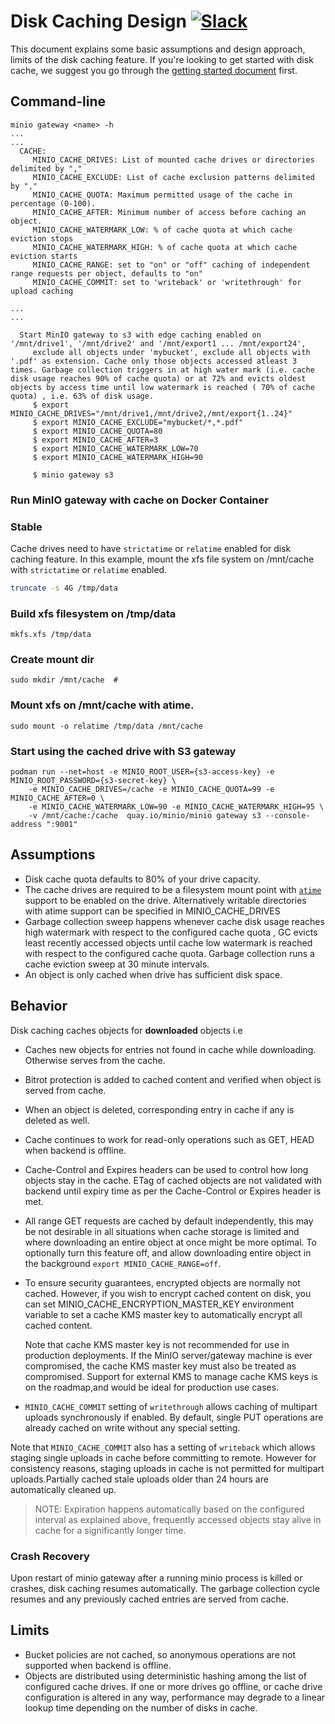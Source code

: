 # Disk Caching Design [![Slack](https://slack.min.io/slack?type=svg)](https://slack.min.io)

This document explains some basic assumptions and design approach, limits of the disk caching feature. If you're looking to get started with disk cache, we suggest you go through the [getting started document](https://github.com/minio/minio/blob/master/docs/disk-caching/README.md) first.

## Command-line

```
minio gateway <name> -h
...
...
  CACHE:
     MINIO_CACHE_DRIVES: List of mounted cache drives or directories delimited by ","
     MINIO_CACHE_EXCLUDE: List of cache exclusion patterns delimited by ","
     MINIO_CACHE_QUOTA: Maximum permitted usage of the cache in percentage (0-100).
     MINIO_CACHE_AFTER: Minimum number of access before caching an object.
     MINIO_CACHE_WATERMARK_LOW: % of cache quota at which cache eviction stops
     MINIO_CACHE_WATERMARK_HIGH: % of cache quota at which cache eviction starts
     MINIO_CACHE_RANGE: set to "on" or "off" caching of independent range requests per object, defaults to "on"
     MINIO_CACHE_COMMIT: set to 'writeback' or 'writethrough' for upload caching

...
...

  Start MinIO gateway to s3 with edge caching enabled on '/mnt/drive1', '/mnt/drive2' and '/mnt/export1 ... /mnt/export24',
     exclude all objects under 'mybucket', exclude all objects with '.pdf' as extension. Cache only those objects accessed atleast 3 times. Garbage collection triggers in at high water mark (i.e. cache disk usage reaches 90% of cache quota) or at 72% and evicts oldest objects by access time until low watermark is reached ( 70% of cache quota) , i.e. 63% of disk usage.
     $ export MINIO_CACHE_DRIVES="/mnt/drive1,/mnt/drive2,/mnt/export{1..24}"
     $ export MINIO_CACHE_EXCLUDE="mybucket/*,*.pdf"
     $ export MINIO_CACHE_QUOTA=80
     $ export MINIO_CACHE_AFTER=3
     $ export MINIO_CACHE_WATERMARK_LOW=70
     $ export MINIO_CACHE_WATERMARK_HIGH=90

     $ minio gateway s3
```

### Run MinIO gateway with cache on Docker Container
### Stable
Cache drives need to have `strictatime` or `relatime` enabled for disk caching feature. In this example, mount the xfs file system on /mnt/cache with `strictatime` or `relatime` enabled.

```sh
truncate -s 4G /tmp/data
```

### Build xfs filesystem on /tmp/data
```
mkfs.xfs /tmp/data
```

### Create mount dir
```
sudo mkdir /mnt/cache  #
```

### Mount xfs on /mnt/cache with atime.
```
sudo mount -o relatime /tmp/data /mnt/cache
```

### Start using the cached drive with S3 gateway
```
podman run --net=host -e MINIO_ROOT_USER={s3-access-key} -e MINIO_ROOT_PASSWORD={s3-secret-key} \
    -e MINIO_CACHE_DRIVES=/cache -e MINIO_CACHE_QUOTA=99 -e MINIO_CACHE_AFTER=0 \
    -e MINIO_CACHE_WATERMARK_LOW=90 -e MINIO_CACHE_WATERMARK_HIGH=95 \
    -v /mnt/cache:/cache  quay.io/minio/minio gateway s3 --console-address ":9001"
```

## Assumptions

- Disk cache quota defaults to 80% of your drive capacity.
- The cache drives are required to be a filesystem mount point with [`atime`](http://kerolasa.github.io/filetimes.html) support to be enabled on the drive. Alternatively writable directories with atime support can be specified in MINIO_CACHE_DRIVES
- Garbage collection sweep happens whenever cache disk usage reaches high watermark with respect to the configured cache quota , GC evicts least recently accessed objects until cache low watermark is reached with respect to the configured cache quota. Garbage collection runs a cache eviction sweep at 30 minute intervals.
- An object is only cached when drive has sufficient disk space.

## Behavior

Disk caching caches objects for **downloaded** objects i.e

- Caches new objects for entries not found in cache while downloading. Otherwise serves from the cache.
- Bitrot protection is added to cached content and verified when object is served from cache.
- When an object is deleted, corresponding entry in cache if any is deleted as well.
- Cache continues to work for read-only operations such as GET, HEAD when backend is offline.
- Cache-Control and Expires headers can be used to control how long objects stay in the cache. ETag of cached objects are not validated with backend until expiry time as per the Cache-Control or Expires header is met.
- All range GET requests are cached by default independently, this may be not desirable in all situations when cache storage is limited and where downloading an entire object at once might be more optimal. To optionally turn this feature off, and allow downloading entire object in the background `export MINIO_CACHE_RANGE=off`.
- To ensure security guarantees, encrypted objects are normally not cached. However, if you wish to encrypt cached content on disk, you can set MINIO_CACHE_ENCRYPTION_MASTER_KEY environment variable to set a cache KMS
master key to automatically encrypt all cached content.

  Note that cache KMS master key is not recommended for use in production deployments. If the MinIO server/gateway machine is ever compromised, the cache KMS master key must also be treated as compromised.
  Support for external KMS to manage cache KMS keys is on the roadmap,and would be ideal for production use cases.

- `MINIO_CACHE_COMMIT` setting of `writethrough` allows caching of multipart uploads synchronously if enabled. By default, single PUT operations are already cached on write without any special setting.

Note that `MINIO_CACHE_COMMIT` also has a setting of `writeback` which allows staging single uploads in cache before committing to remote. However for consistency reasons, staging uploads in cache is not permitted for multipart uploads.Partially cached stale uploads older than 24 hours are automatically cleaned up.

> NOTE: Expiration happens automatically based on the configured interval as explained above, frequently accessed objects stay alive in cache for a significantly longer time.

### Crash Recovery

Upon restart of minio gateway after a running minio process is killed or crashes, disk caching resumes automatically. The garbage collection cycle resumes and any previously cached entries are served from cache.

## Limits

- Bucket policies are not cached, so anonymous operations are not supported when backend is offline.
- Objects are distributed using deterministic hashing among the list of configured cache drives. If one or more drives go offline, or cache drive configuration is altered in any way, performance may degrade to a linear lookup time depending on the number of disks in cache.
